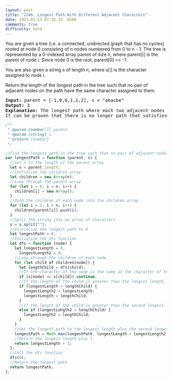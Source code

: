 ```yaml
---
layout: post
title: "2246. Longest Path With Different Adjacent Characters"
date: 2023-01-13 07:35:33 -0500
comments: true
difficulty: hard
---
```


You are given a tree (i.e. a connected, undirected graph that has no cycles) rooted at node 0 consisting of n nodes numbered from 0 to n - 1. The tree is represented by a 0-indexed array parent of size n, where parent[i] is the parent of node i. Since node 0 is the root, parent[0] == -1.

You are also given a string s of length n, where s[i] is the character assigned to node i.

Return the length of the longest path in the tree such that no pair of adjacent nodes on the path have the same character assigned to them.

<pre><strong>Input:</strong> parent = [-1,0,0,1,1,2], s = "abacbe"
<strong>Output:</strong> 3
<strong>Explanation:</strong> The longest path where each two adjacent nodes have different characters in the tree is the path: 0 -&gt; 1 -&gt; 3. The length of this path is 3, so 3 is returned.
It can be proven that there is no longer path that satisfies the conditions. 
</pre>

```javascript
/**
 * @param {number[]} parent
 * @param {string} s
 * @return {number}
 */

//Find the longest path in the tree such that no pair of adjacent nodes on the path have the same character assigned to them.
var longestPath = function (parent, s) {
  //Set n to the length of the parent array
  let n = parent.length;
  //Initialize the children array
  let children = new Array(n);
  //Loop through the parent array
  for (let i = 0; i < n; i++) {
    children[i] = new Array();
  }
  //Push the children of each node into the children array
  for (let i = 1; i < n; i++) {
    children[parent[i]].push(i);
  }
  //Split the string into an array of characters
  s = s.split("");
  //Initialize the longest path to 0
  let longestPath = 0;
  //Initialize the dfs function
  let dfs = function (node) {
    let longestLength = 0,
      longestLength2 = 0;
    //Loop through the children of each node
    for (let child of children[node]) {
      let lengthChild = dfs(child);
      //If the character of the node is the same as the character of the child, continue
      if (s[node] == s[child]) continue;
      //If the length of the child is greater than the longest length, set the longest length to the length of the child
      if (longestLength < lengthChild) {
        longestLength2 = longestLength;
        longestLength = lengthChild;
      }
      //If the length of the child is greater than the second longest length, set the second longest length to the length of the child
      else if (longestLength2 < lengthChild) {
        longestLength2 = lengthChild;
      }
    }
    //Set the longest path to the longest length plus the second longest length plus 1
    longestPath = Math.max(longestPath, longestLength + longestLength2 + 1);
    //Return the longest length plus 1
    return longestLength + 1;
  };
  //Call the dfs function
  dfs(0);
  //Return the longest path
  return longestPath;
};
```
